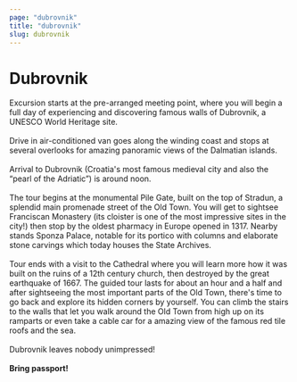 ```yaml
---
page: "dubrovnik"
title: "dubrovnik"
slug: dubrovnik
---
```


# Dubrovnik

Excursion starts at the pre-arranged meeting point, where you will begin a full day of experiencing and discovering  famous walls of Dubrovnik, a UNESCO World Heritage site.
<br /> <br /> 
Drive in air-conditioned van goes along the winding coast and stops at several overlooks for amazing panoramic views of the Dalmatian islands.
<br /> <br /> 
Arrival to Dubrovnik (Croatia's most famous medieval city and also the “pearl of the Adriatic”) is around noon.
<br /> <br /> 
The tour begins at the monumental Pile Gate, built on the top of Stradun, a splendid main promenade street of the Old Town. You will get to sightsee Franciscan Monastery (its cloister is one of the most impressive sites in the city!) then stop by the oldest pharmacy in Europe opened in 1317. Nearby stands Sponza Palace, notable for its portico with columns and elaborate stone carvings which today houses the State Archives.
<br /> <br /> 
Tour ends with a visit to the Cathedral where you will learn more how it was built on the ruins of a 12th century church, then destroyed by the great earthquake of 1667. The guided tour lasts for about an hour and a half and after sightseeing the most important parts of the Old Town, there's time to go back and explore its hidden corners by yourself. You can climb the stairs to the walls that let you walk around the Old Town from high up on its ramparts or even take a cable car for a amazing view of the famous red tile roofs and the sea.
<br /> <br /> 
Dubrovnik leaves nobody unimpressed!
<br /> <br /> 
<strong>Bring passport!</strong>
<br /> <br /> 